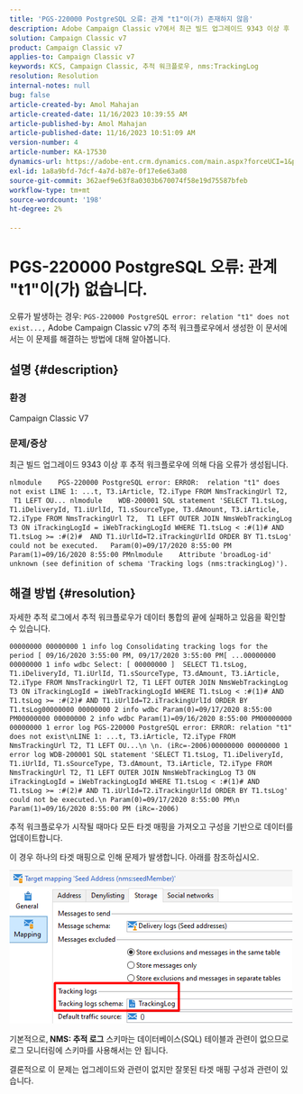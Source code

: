 ```yaml
---
title: 'PGS-220000 PostgreSQL 오류: 관계 "t1"이(가) 존재하지 않음'
description: Adobe Campaign Classic v7에서 최근 빌드 업그레이드 9343 이상 후 추적 워크플로우에서 발생하는 오류를 해결하는 방법에 대해 알아봅니다.
solution: Campaign Classic v7
product: Campaign Classic v7
applies-to: Campaign Classic v7
keywords: KCS, Campaign Classic, 추적 워크플로우, nms:TrackingLog
resolution: Resolution
internal-notes: null
bug: false
article-created-by: Amol Mahajan
article-created-date: 11/16/2023 10:39:55 AM
article-published-by: Amol Mahajan
article-published-date: 11/16/2023 10:51:09 AM
version-number: 4
article-number: KA-17530
dynamics-url: https://adobe-ent.crm.dynamics.com/main.aspx?forceUCI=1&pagetype=entityrecord&etn=knowledgearticle&id=65d80679-6c84-ee11-8179-6045bd0065b6
exl-id: 1a8a9bfd-7dcf-4a7d-b87e-0f17e6e63a08
source-git-commit: 362aef9e63f8a0303b670074f58e19d75587bfeb
workflow-type: tm+mt
source-wordcount: '198'
ht-degree: 2%

---
```


# PGS-220000 PostgreSQL 오류: 관계 &quot;t1&quot;이(가) 없습니다.


오류가 발생하는 경우: `PGS-220000 PostgreSQL error: relation "t1" does not exist...,` Adobe Campaign Classic v7의 추적 워크플로우에서 생성한 이 문서에서는 이 문제를 해결하는 방법에 대해 알아봅니다.

## 설명 {#description}


### <b>환경</b>

Campaign Classic V7



### <b>문제/증상</b>

최근 빌드 업그레이드 9343 이상 후 추적 워크플로우에 의해 다음 오류가 생성됩니다.




```
nlmodule    PGS-220000 PostgreSQL error: ERROR:  relation "t1" does not exist LINE 1: ...t, T3.iArticle, T2.iType FROM NmsTrackingUrl T2,  T1 LEFT OU... nlmodule    WDB-200001 SQL statement 'SELECT T1.tsLog, T1.iDeliveryId, T1.iUrlId, T1.sSourceType, T3.dAmount, T3.iArticle, T2.iType FROM NmsTrackingUrl T2,  T1 LEFT OUTER JOIN NmsWebTrackingLog T3 ON iTrackingLogId = iWebTrackingLogId WHERE T1.tsLog < :#(1)# AND T1.tsLog >= :#(2)#  AND T1.iUrlId=T2.iTrackingUrlId ORDER BY T1.tsLog' could not be executed.   Param(0)=09/17/2020 8:55:00 PM   Param(1)=09/16/2020 8:55:00 PMnlmodule    Attribute 'broadLog-id' unknown (see definition of schema 'Tracking logs (nms:trackingLog)').
```





## 해결 방법 {#resolution}


자세한 추적 로그에서 추적 워크플로우가 데이터 통합의 끝에 실패하고 있음을 확인할 수 있습니다.




```
00000000 00000000 1 info log Consolidating tracking logs for the period [ 09/16/2020 3:55:00 PM, 09/17/2020 3:55:00 PM[ ...00000000 00000000 1 info wdbc Select: [ 00000000 ]  SELECT T1.tsLog, T1.iDeliveryId, T1.iUrlId, T1.sSourceType, T3.dAmount, T3.iArticle, T2.iType FROM NmsTrackingUrl T2, T1 LEFT OUTER JOIN NmsWebTrackingLog T3 ON iTrackingLogId = iWebTrackingLogId WHERE T1.tsLog < :#(1)# AND T1.tsLog >= :#(2)# AND T1.iUrlId=T2.iTrackingUrlId ORDER BY T1.tsLog00000000 00000000 2 info wdbc Param(0)=09/17/2020 8:55:00 PM00000000 00000000 2 info wdbc Param(1)=09/16/2020 8:55:00 PM00000000 00000000 1 error log PGS-220000 PostgreSQL error: ERROR: relation "t1" does not exist\nLINE 1: ...t, T3.iArticle, T2.iType FROM NmsTrackingUrl T2, T1 LEFT OU...\n \n. (iRc=-2006)00000000 00000000 1 error log WDB-200001 SQL statement 'SELECT T1.tsLog, T1.iDeliveryId, T1.iUrlId, T1.sSourceType, T3.dAmount, T3.iArticle, T2.iType FROM NmsTrackingUrl T2, T1 LEFT OUTER JOIN NmsWebTrackingLog T3 ON iTrackingLogId = iWebTrackingLogId WHERE T1.tsLog < :#(1)# AND T1.tsLog >= :#(2)# AND T1.iUrlId=T2.iTrackingUrlId ORDER BY T1.tsLog' could not be executed.\n Param(0)=09/17/2020 8:55:00 PM\n Param(1)=09/16/2020 8:55:00 PM (iRc=-2006)
```




추적 워크플로우가 시작될 때마다 모든 타겟 매핑을 가져오고 구성을 기반으로 데이터를 업데이트합니다.

이 경우 하나의 타겟 매핑으로 인해 문제가 발생합니다. 아래를 참조하십시오.

![](assets/a06a8deb-6536-ec11-b6e6-000d3a348885.png)

기본적으로,<b> NMS: 추적 로그</b> 스키마는 데이터베이스(SQL) 테이블과 관련이 없으므로 로그 모니터링에 스키마를 사용해서는 안 됩니다.

결론적으로 이 문제는 업그레이드와 관련이 없지만 잘못된 타겟 매핑 구성과 관련이 있습니다.
